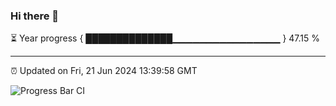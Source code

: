 ### Hi there 👋

⏳ Year progress { ██████████████▁▁▁▁▁▁▁▁▁▁▁▁▁▁▁▁ } 47.15 %

---

⏰ Updated on Fri, 21 Jun 2024 13:39:58 GMT

![Progress Bar CI](https://github.com/IshwaranRudhara/GIT-ACTION/workflows/Progress%20Bar%20CI/badge.svg)
